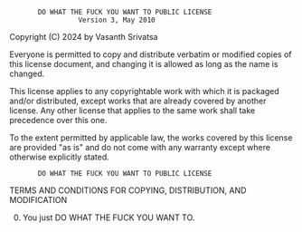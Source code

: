           DO WHAT THE FUCK YOU WANT TO PUBLIC LICENSE
                     Version 3, May 2010

Copyright (C) 2024 by Vasanth Srivatsa

Everyone is permitted to copy and distribute verbatim or modified
copies of this license document, and changing it is allowed as long
as the name is changed.

This license applies to any copyrightable work with which it is
packaged and/or distributed, except works that are already covered by
another license. Any other license that applies to the same work
shall take precedence over this one.

To the extent permitted by applicable law, the works covered by this
license are provided "as is" and do not come with any warranty except
where otherwise explicitly stated.


           DO WHAT THE FUCK YOU WANT TO PUBLIC LICENSE
  TERMS AND CONDITIONS FOR COPYING, DISTRIBUTION, AND MODIFICATION

 0. You just DO WHAT THE FUCK YOU WANT TO.
